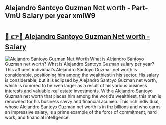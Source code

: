 ## Alejandro Santoyo Guzman N𝚎t w𝚘rth - Part-VmU S𝚊lary per year xmIW9

# <h2><a href="http://gc4n2ll.nevu.top/?p=Alejandro+Santoyo+Guzman">🔗 👉🔴 Alejandro Santoyo Guzman N𝚎t w𝚘rth - S𝚊lary</a></h2>

[![Alejandro Santoyo Guzman N𝚎t W𝚘rth](https://i.imgur.com/Oavwk0R.jpeg)](http://gc4n2ll.nevu.top/?p=Alejandro+Santoyo+Guzman)
What is Alejandro Santoyo Guzman n𝚎t w𝚘rth? What is Alejandro Santoyo Guzman s𝚊lary per year?
This affluent individual's Alejandro Santoyo Guzman net worth is considerable, positioning him among the wealthiest in his sector. His salary is considerable, but it is eclipsed by Alejandro Santoyo Guzman net worth, which is rumored to be even larger as a result of his various business interests and valuable real estate investments. With a Alejandro Santoyo Guzman net worth that places him among the world's wealthiest, this man is renowned for his business savvy and financial acumen. This rich individual, whose Alejandro Santoyo Guzman net worth is in the billions and who earns an impressive salary, is a prime example of the force of commitment, hard work, and financial intelligence.
